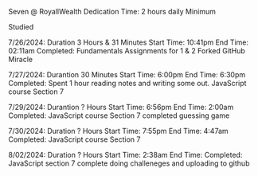 Seven @ RoyallWealth
Dedication Time: 2 hours daily Minimum

Studied

7/26/2024: Duration 3 Hours & 31 Minutes
Start Time: 10:41pm
End Time: 02:11am
Completed: Fundamentals Assignments for 1 & 2
            Forked GitHub Miracle

7/27/2024: Durantion 30 Minutes
Start Time: 6:00pm
End Time: 6:30pm
Completed: Spent 1 hour reading notes and writing some out. 
            JavaScript course Section 7

7/29/2024: Durantion ? Hours
Start Time: 6:56pm
End Time: 2:00am
Completed:  JavaScript course Section 7
            completed guessing game

7/30/2024: Duration ? Hours
Start Time: 7:55pm
End Time: 4:47am
Completed:  JavaScript course Section 7

8/02/2024: Duration ? Hours
Start Time: 2:38am
End Time: 
Completed:  JavaScript section 7 complete
            doing challeneges and uploading to github
            